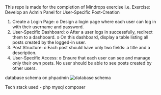 This repo is made for the completion of Mindrops exercise i.e.
Exercise: Develop an Admin Panel for User-Specific Post-Creation
1. Create a Login Page:
o Design a login page where each user can log in with their username and
password.
2. User-Specific Dashboard:
o After a user logs in successfully, redirect them to a dashboard.
o On this dashboard, display a table listing all posts created by the logged-in
user.
3. Post Structure:
o Each post should have only two fields: a title and a description.
4. User-Specific Access:
o Ensure that each user can see and manage only their own posts. No user
should be able to see posts created by other users.

database schema on phpadmin
![database schema](https://github.com/user-attachments/assets/108fe9f2-35d5-4ecd-86f3-d8d0eaa55bdc)

 
Tech stack used - php mysql composer
